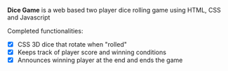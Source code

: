 **Dice Game** is a web based two player dice rolling game using HTML, CSS and Javascript

Completed functionalities:
* [x] CSS 3D dice that rotate when "rolled"
* [x] Keeps track of player score and winning conditions
* [x] Announces winning player at the end and ends the game
